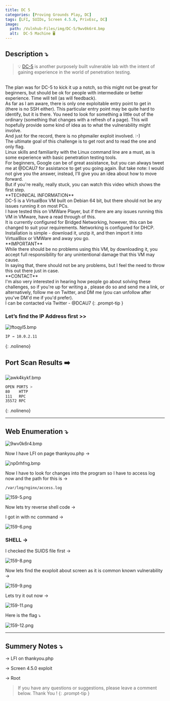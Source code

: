 ```yaml
---
title: DC 5
categories: [Proving Grounds Play, DC]
tags: [LFI, SUIDs, Screen 4.5.0, PrivEsc, DC]
image:
  path: /Vulnhub-Files/img/DC-5/9wv0k6r4.bmp
  alt:  DC-5 Machine 🖥️
---
```



## **Description ⤵️**

>💡 [DC-5](https://vulnhub.com/entry/dc-5,314/) is another purposely built vulnerable lab with the intent of gaining experience in the world of penetration testing.
<br>
The plan was for DC-5 to kick it up a notch, so this might not be great for beginners, but should be ok for people with intermediate or better experience. Time will tell (as will feedback).
<br>
As far as I am aware, there is only one exploitable entry point to get in (there is no SSH either). This particular entry point may be quite hard to identify, but it is there. You need to look for something a little out of the ordinary (something that changes with a refresh of a page). This will hopefully provide some kind of idea as to what the vulnerability might involve.
<br>
And just for the record, there is no phpmailer exploit involved. :-)
<br>
The ultimate goal of this challenge is to get root and to read the one and only flag.
<br>
Linux skills and familiarity with the Linux command line are a must, as is some experience with basic penetration testing tools.
<br>
For beginners, Google can be of great assistance, but you can always tweet me at @DCAU7 for assistance to get you going again. But take note: I would not give you the answer, instead, I'll give you an idea about how to move forward.
<br>
But if you're really, really stuck, you can watch this video which shows the first step.
<br>
**TECHNICAL INFORMATION**
<br>
DC-5 is a VirtualBox VM built on Debian 64 bit, but there should not be any issues running it on most PCs.
<br>
I have tested this on VMWare Player, but if there are any issues running this VM in VMware, have a read through of this.
<br>
It is currently configured for Bridged Networking, however, this can be changed to suit your requirements. Networking is configured for DHCP.
<br>
Installation is simple - download it, unzip it, and then import it into VirtualBox or VMWare and away you go.
<br>
**IMPORTANT**
<br>
While there should be no problems using this VM, by downloading it, you accept full responsibility for any unintentional damage that this VM may cause.
<br>
In saying that, there should not be any problems, but I feel the need to throw this out there just in case.
<br>
**CONTACT**
<br>
I'm also very interested in hearing how people go about solving these challenges, so if you're up for writing a , please do so and send me a link, or alternatively, follow me on Twitter, and DM me (you can unfollow after you've DM'd me if you'd prefer).
<br>
I can be contacted via Twitter - @DCAU7
{: .prompt-tip }

### Let’s find the IP Address first >>

![lftoqyl5.bmp](/Vulnhub-Files/img/DC-5/lftoqyl5.bmp)

```bash
IP → 10.0.2.11
```
{: .nolineno}

## Port Scan Results ➡️

![awk4kykf.bmp](/Vulnhub-Files/img/DC-5/awk4kykf.bmp)

```bash
OPEN PORTS >
80    HTTP
111   RPC
35572 RPC
```
{: .nolineno}

---

## Web Enumeration ⤵️

![9wv0k6r4.bmp](/Vulnhub-Files/img/DC-5/9wv0k6r4.bmp)

Now I have LFI on page thankyou.php →

![np0rhfng.bmp](/Vulnhub-Files/img/DC-5/np0rhfng.bmp)

Now I have to look for changes into the program so I have to access log now and the path for this is →

`/var/log/nginx/access.log`

![159-5.png](/Vulnhub-Files/img/DC-5/159-5.png)

Now lets try reverse shell code →

I got in with nc command →

![159-6.png](/Vulnhub-Files/img/DC-5/159-6.png)

### **SHELL →**

I checked the SUIDS file first →

![159-8.png](/Vulnhub-Files/img/DC-5/159-8.png)

Now lets find the exxploit about screen as it is common known vulnerability →

![159-9.png](/Vulnhub-Files/img/DC-5/159-9.png)

Lets try it out now →

![159-11.png](/Vulnhub-Files/img/DC-5/159-11.png)

Here is the flag ⤵️

![159-12.png](/Vulnhub-Files/img/DC-5/159-12.png)

---

## Summery Notes ⤵️

→ LFI on thankyou.php

→ Screen 4.5.0 exploit

→ Root

> If you have any questions or suggestions, please leave a comment below.
Thank You ! 
{: .prompt-tip }